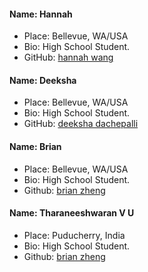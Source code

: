 #### Name: Hannah
 - Place: Bellevue, WA/USA
 - Bio: High School Student. 
 - GitHub: [hannah wang](https://github.com/hqnnahwang)

#### Name: Deeksha
 - Place: Bellevue, WA/USA
 - Bio: High School Student. 
 - GitHub: [deeksha dachepalli](https://github.com/deekshad15)

#### Name: Brian
 - Place: Bellevue, WA/USA
 - Bio: High School Student.
 - Github: [brian zheng](https://github.com/gitbrainhub)

#### Name: Tharaneeshwaran V U
 - Place: Puducherry, India
 - Bio: High School Student.
 - Github: [brian zheng](https://github.com/eeshwarantharan)

